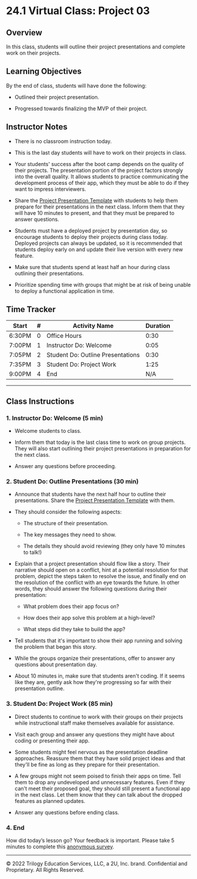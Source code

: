 # 24.1 Virtual Class: Project 03

## Overview

In this class, students will outline their project presentations and complete work on their projects.

## Learning Objectives

By the end of class, students will have done the following:

* Outlined their project presentation.

* Progressed towards finalizing the MVP of their project.

## Instructor Notes

* There is no classroom instruction today.

* This is the last day students will have to work on their projects in class.

* Your students' success after the boot camp depends on the quality of their projects. The presentation portion of the project factors strongly into the overall quality. It allows students to practice communicating the development process of their app, which they must be able to do if they want to impress interviewers.

* Share the [Project Presentation Template](https://docs.google.com/presentation/d/10QaO9KH8HtUXj__81ve0SZcpO5DbMbqqQr4iPpbwKks/edit?usp=sharing) with students to help them prepare for their presentations in the next class. Inform them that they will have 10 minutes to present, and that they must be prepared to answer questions.

* Students must have a deployed project by presentation day, so encourage students to deploy their projects during class today. Deployed projects can always be updated, so it is recommended that students deploy early on and update their live version with every new feature.

* Make sure that students spend at least half an hour during class outlining their presentations.

* Prioritize spending time with groups that might be at risk of being unable to deploy a functional application in time.

## Time Tracker

| Start  | #   | Activity Name                     | Duration |
| ------ | --- | ----------------------------      | -------- |
| 6:30PM | 0   | Office Hours                      | 0:30     |
| 7:00PM | 1   | Instructor Do: Welcome            | 0:05     |
| 7:05PM | 2   | Student Do: Outline Presentations | 0:30     |
| 7:35PM | 3   | Student Do: Project Work          | 1:25     |
| 9:00PM | 4   | End                               | N/A      |

---

## Class Instructions

### 1. Instructor Do: Welcome (5 min)

* Welcome students to class.

* Inform them that today is the last class time to work on group projects. They will also start outlining their project presentations in preparation for the next class.

* Answer any questions before proceeding.

### 2. Student Do: Outline Presentations (30 min)

* Announce that students have the next half hour to outline their presentations. Share the [Project Presentation Template](https://docs.google.com/presentation/d/10QaO9KH8HtUXj__81ve0SZcpO5DbMbqqQr4iPpbwKks/edit?usp=sharing) with them.

* They should consider the following aspects:

  * The structure of their presentation.

  * The key messages they need to show.

  * The details they should avoid reviewing (they only have 10 minutes to talk!)

* Explain that a project presentation should flow like a story. Their narrative should open on a conflict, hint at a potential resolution for that problem, depict the steps taken to resolve the issue, and finally end on the resolution of the conflict with an eye towards the future. In other words, they should answer the following questions during their presentation:

  * What problem does their app focus on?

  * How does their app solve this problem at a high-level?

  * What steps did they take to build the app?

* Tell students that it's important to show their app running and solving the problem that began this story.

* While the groups organize their presentations, offer to answer any questions about presentation day.

* About 10 minutes in, make sure that students aren't coding. If it seems like they are, gently ask how they're progressing so far with their presentation outline.

### 3. Student Do: Project Work (85 min)

* Direct students to continue to work with their groups on their projects while instructional staff make themselves available for assistance.

* Visit each group and answer any questions they might have about coding or presenting their app.

* Some students might feel nervous as the presentation deadline approaches. Reassure them that they have solid project ideas and that they'll be fine as long as they prepare for their presentation.

* A few groups might not seem poised to finish their apps on time. Tell them to drop any undeveloped and unnecessary features. Even if they can't meet their proposed goal, they should still present a functional app in the next class. Let them know that they can talk about the dropped features as planned updates.

* Answer any questions before ending class.

### 4. End

How did today’s lesson go? Your feedback is important. Please take 5 minutes to complete this [anonymous survey](https://forms.gle/3LozVjherGH83aG17).

---
© 2022 Trilogy Education Services, LLC, a 2U, Inc. brand. Confidential and Proprietary. All Rights Reserved.
